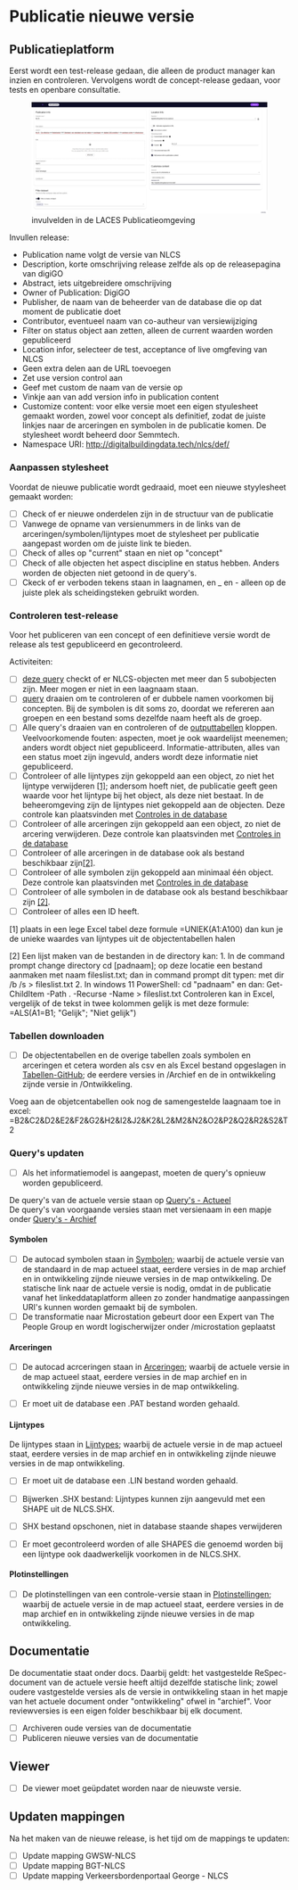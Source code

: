 # Publicatie nieuwe versie 


## Publicatieplatform

Eerst wordt een test-release gedaan, die alleen de product manager kan inzien en controleren. Vervolgens wordt de concept-release gedaan, voor tests en openbare consultatie.

<figure>
<img src="../media/voorbeeld-invullen-nlcs-publicatie.png" alt="invulvelden in de LACES Publicatieomgeving">
<figcaption>invulvelden in de LACES Publicatieomgeving</caption>
</figure>

Invullen release:
* Publication name volgt de versie van NLCS
* Description, korte omschrijving release zelfde als op de releasepagina van digiGO
* Abstract, iets uitgebreidere omschrijving
* Owner of Publication: DigiGO
* Publisher, de naam van de beheerder van de database die op dat moment de publicatie doet
* Contributor, eventueel naam van co-autheur van versiewijziging
* Filter on status object aan zetten, alleen de current waarden worden gepubliceerd
* Location infor, selecteer de test, acceptance of live omgfeving van NLCS
* Geen extra delen aan de URL toevoegen
* Zet use version control aan
* Geef met custom de naam van de versie op
* Vinkje aan van add version info in publication content
* Customize content: voor elke versie moet een eigen styulesheet gemaakt worden, zowel voor concept als definitief, zodat de juiste linkjes naar de arceringen en symbolen in de publicatie komen. De stylesheet wordt beheerd door Semmtech.
* Namespace URI: http://digitalbuildingdata.tech/nlcs/def/

### Aanpassen stylesheet
Voordat de nieuwe publicatie wordt gedraaid, moet een nieuwe styylesheet gemaakt worden:

- [ ] Check of er nieuwe onderdelen zijn in de structuur van de publicatie
- [ ] Vanwege de opname van versienummers in de links van de arceringen/symbolen/lijntypes moet de stylesheet per publicatie aangepast worden om de juiste link te bieden.
- [ ] Check of alles op "current" staan en niet op "concept"
- [ ] Check of alle objecten het aspect discipline en status hebben. Anders worden de objecten niet getoond in de query's.
- [ ] Ckeck of er verboden tekens staan in laagnamen, en _ en - alleen op de juiste plek als scheidingsteken gebruikt worden.

### Controleren test-release
Voor het publiceren van een concept of een definitieve versie wordt de release als test gepubliceerd en gecontroleerd. 

Activiteiten:

- [ ] [deze query](https://github.com/nl-digigo/NLCS/blob/main/code/5.1/controlesdatabase/controle_nlcs-objecten_te_veel_subobjecten.rq) checkt of er NLCS-objecten met meer dan 5 subobjecten zijn. Meer mogen er niet in een laagnaam staan.
- [ ] [query](https://github.com/nl-digigo/NLCS/tree/main/code/5.1/controlesdatabase) draaien om te controleren of er dubbele namen voorkomen bij concepten. Bij de symbolen is dit soms zo, doordat we refereren aan groepen en een bestand soms dezelfde naam heeft als de groep.
- [ ] Alle query's draaien van en controleren of de <a href="https://nl-digigo.github.io/NLCS/managementmanual/#tabellen-downloaden">outputtabellen</a> kloppen. Veelvoorkomende fouten: aspecten, moet je ook waardelijst meenemen; anders wordt object niet gepubliceerd. Informatie-attributen, alles van een status moet zijn ingevuld, anders wordt deze informatie niet gepubliceerd.
- [ ] Controleer of alle lijntypes zijn gekoppeld aan een object, zo niet het lijntype verwijderen <a href="#footnote-1">[1]</a>; andersom hoeft niet, de publicatie geeft geen waarde voor het lijntype bij het object, als deze niet bestaat. In de beheeromgeving zijn de lijntypes niet gekoppeld aan de objecten. Deze controle kan plaatsvinden met [Controles in de database](#controles-in-database)
- [ ] Controleer of alle arceringen zijn gekoppeld aan een object, zo niet de arcering verwijderen. Deze controle kan plaatsvinden met [Controles in de database](#controles-in-database)
- [ ] Controleer of alle arceringen in de database ook als bestand beschikbaar zijn<a href="#footnote-2">[2]</a>.
- [ ] Controleer of alle symbolen zijn gekoppeld aan minimaal één object. Deze controle kan plaatsvinden met [Controles in de database](#controles-in-database)
- [ ] Controleer of alle symbolen in de database ook als bestand beschikbaar zijn <a href="#footnote-2">[2]</a>.
- [ ] Controleer of alles een ID heeft.

<p id="footnote-1">[1] plaats in een lege Excel tabel deze formule =UNIEK(A1:A100) dan kun je de unieke waardes van lijntypes uit de objectentabellen halen</p>
<p id="footnote-2">[2] Een lijst maken van de bestanden in de directory kan:
1. In de command prompt change directory cd [padnaam]; op deze locatie een bestand aanmaken met naam fileslist.txt; dan in command prompt dit typen: met dir /b /s > fileslist.txt 
2. In windows 11 PowerShell: cd "padnaam" en dan: Get-ChildItem -Path . -Recurse -Name > fileslist.txt
Controleren kan in Excel, vergelijk of de tekst in twee kolommen gelijk is met deze formule: =ALS(A1=B1; "Gelijk"; "Niet gelijk")</p>



### Tabellen downloaden
- [ ] De objectentabellen en de overige tabellen zoals symbolen en arceringen et cetera worden als csv en als Excel bestand opgeslagen in [Tabellen-GitHub](https://github.com/nl-digigo/NLCS/tree/main/tabellen); de eerdere versies in /Archief en de in ontwikkeling zijnde versie in /Ontwikkeling. 

Voeg aan de objetcentabellen ook nog de samengestelde laagnaam toe in excel: =B2&C2&D2&E2&F2&G2&H2&I2&J2&K2&L2&M2&N2&O2&P2&Q2&R2&S2&T2

### Query's updaten
- [ ] Als het informatiemodel is aangepast, moeten de query's opnieuw worden gepubliceerd.

De query's van de actuele versie staan op [Query's - Actueel](https://github.com/nl-digigo/NLCS/tree/main/code/actueel)<br>
De query's van voorgaande versies staan met versienaam in een mapje onder [Query's - Archief](https://github.com/nl-digigo/NLCS/tree/main/code/archief)




#### Symbolen
- [ ] De autocad symbolen staan in [Symbolen](https://github.com/nl-digigo/NLCS/tree/main/symbolen/autocad); waarbij de actuele versie van de standaard in de map actueel staat, eerdere versies in de map archief en in ontwikkeling zijnde nieuwe versies in de map ontwikkeling. De statische link naar de actuele versie is nodig, omdat in de publicatie vanaf het linkeddataplatform alleen zo zonder handmatige aanpassingen URI's kunnen worden gemaakt bij de symbolen.
- [ ] De transformatie naar Microstation gebeurt door een Expert van The People Group en wordt logischerwijzer onder /microstation geplaatst

#### Arceringen
- [ ] De autocad acrceringen staan in [Arceringen](https://github.com/nl-digigo/NLCS/tree/main/arceringen); waarbij de actuele versie in de map actueel staat, eerdere versies in de map archief en in ontwikkeling zijnde nieuwe versies in de map ontwikkeling. 
- [ ] Er moet uit de database een .PAT bestand worden gehaald.


#### Lijntypes
De lijntypes staan in [Lijntypes](https://github.com/nl-digigo/NLCS/tree/main/lijntypes); waarbij de actuele versie in de map actueel staat, eerdere versies in de map archief en in ontwikkeling zijnde nieuwe versies in de map ontwikkeling.


- [ ] Er moet uit de database een .LIN bestand worden gehaald.
- [ ] Bijwerken .SHX bestand: Lijntypes kunnen zijn aangevuld met een SHAPE uit de NLCS.SHX. 
- [ ] SHX bestand opschonen, niet in database staande shapes verwijderen
- [ ] Er moet gecontroleerd worden of alle SHAPES die genoemd worden bij een lijntype ook daadwerkelijk voorkomen in de NLCS.SHX.



#### Plotinstellingen
- [ ] De plotinstellingen van een controle-versie staan in [Plotinstellingen](https://github.com/nl-digigo/NLCS/tree/main/plotinstellingen); waarbij de actuele versie in de map actueel staat, eerdere versies in de map archief en in ontwikkeling zijnde nieuwe versies in de map ontwikkeling.




## Documentatie
De documentatie staat onder docs. Daarbij geldt: het vastgestelde ReSpec-document van de actuele versie heeft altijd dezelfde statische link; zowel oudere vastgestelde versies als de versie in ontwikkeling staan in het mapje van het actuele document onder "ontwikkeling" ofwel in "archief". Voor reviewversies is een eigen folder beschikbaar bij elk document.

- [ ] Archiveren oude versies van de documentatie
- [ ] Publiceren nieuwe versies van de documentatie

## Viewer
- [ ] De viewer moet geüpdatet worden naar de nieuwste versie.


## Updaten mappingen
Na het maken van de nieuwe release, is het tijd om de mappings te updaten:

- [ ] Update mapping GWSW-NLCS
- [ ] Update mapping BGT-NLCS
- [ ] Update mapping Verkeersbordenportaal George - NLCS